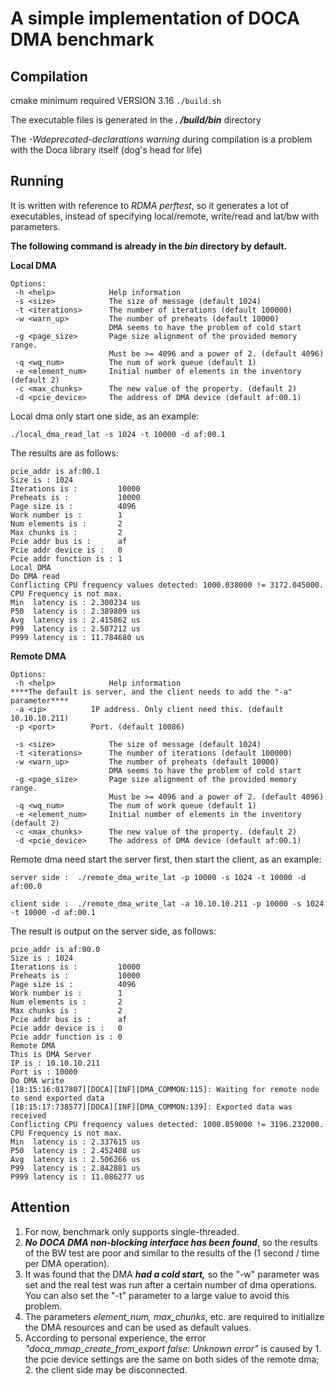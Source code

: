   

# A simple implementation of DOCA DMA benchmark

## Compilation

cmake minimum required VERSION 3.16
`./build.sh`

The executable files is generated in the ***. /build/bin*** directory

The *-Wdeprecated-declarations warning* during compilation is a problem with the Doca library itself (dog's head for life)

## Running

It is written with reference to *RDMA perftest*, so it generates a lot of executables, instead of specifying local/remote, write/read and lat/bw with parameters.

**The following command is already in the *bin* directory by default.**

**Local DMA**

```
Options:
 -h <help>            Help information
 -s <size>            The size of message (default 1024)
 -t <iterations>      The number of iterations (default 100000)
 -w <warn_up>         The number of preheats (default 10000)
                      DMA seems to have the problem of cold start
 -g <page_size>       Page size alignment of the provided memory range. 
                      Must be >= 4096 and a power of 2. (default 4096)
 -q <wq_num>          The num of work queue (default 1)
 -e <element_num>     Initial number of elements in the inventory (default 2)
 -c <max_chunks>      The new value of the property. (default 2)
 -d <pcie_device>     The address of DMA device (default af:00.1) 
```

Local dma only start one side, as an example:

`./local_dma_read_lat -s 1024 -t 10000 -d af:00.1`

The results are as follows: 

```
pcie_addr is af:00.1
Size is : 1024 
Iterations is :         10000 
Preheats is :           10000 
Page size is :          4096 
Work number is :        1 
Num elements is :       2 
Max chunks is :         2 
Pcie addr bus is :      af 
Pcie addr device is :   0 
Pcie addr function is : 1 
Local DMA
Do DMA read
Conflicting CPU frequency values detected: 1000.038000 != 3172.045000. CPU Frequency is not max.
Min  latency is : 2.300234 us
P50  latency is : 2.389809 us
Avg  latency is : 2.415862 us
P99  latency is : 2.507212 us
P999 latency is : 11.784680 us
```

**Remote DMA**

```
Options:
 -h <help>            Help information
****The default is server, and the client needs to add the "-a" parameter****
 -a <ip>          IP address. Only client need this. (default 10.10.10.211)
 -p <port>        Port. (default 10086)

 -s <size>            The size of message (default 1024)
 -t <iterations>      The number of iterations (default 100000)
 -w <warn_up>         The number of preheats (default 10000)
                      DMA seems to have the problem of cold start
 -g <page_size>       Page size alignment of the provided memory range. 
                      Must be >= 4096 and a power of 2. (default 4096)
 -q <wq_num>          The num of work queue (default 1)
 -e <element_num>     Initial number of elements in the inventory (default 2)
 -c <max_chunks>      The new value of the property. (default 2)
 -d <pcie_device>     The address of DMA device (default af:00.1)
```

Remote dma need start the server first, then start the client, as an example:

```
server side :  ./remote_dma_write_lat -p 10000 -s 1024 -t 10000 -d af:00.0

client side :  ./remote_dma_write_lat -a 10.10.10.211 -p 10000 -s 1024 -t 10000 -d af:00.1
```

The result is output on the server side, as follows:

```
pcie_addr is af:00.0
Size is : 1024 
Iterations is :         10000 
Preheats is :           10000 
Page size is :          4096 
Work number is :        1 
Num elements is :       2 
Max chunks is :         2 
Pcie addr bus is :      af 
Pcie addr device is :   0 
Pcie addr function is : 0 
Remote DMA
This is DMA Server
IP is : 10.10.10.211 
Port is : 10000 
Do DMA write
[18:15:16:017807][DOCA][INF][DMA_COMMON:115]: Waiting for remote node to send exported data
[18:15:17:738577][DOCA][INF][DMA_COMMON:139]: Exported data was received
Conflicting CPU frequency values detected: 1000.059000 != 3196.232000. CPU Frequency is not max.
Min  latency is : 2.337615 us
P50  latency is : 2.452408 us
Avg  latency is : 2.506266 us
P99  latency is : 2.842881 us
P999 latency is : 11.086277 us
```

## **Attention**

1. For now, benchmark only supports single-threaded.
2. ***No DOCA DMA non-blocking interface has been found***, so the results of the BW test are poor and similar to the results of the (1 second / time per DMA operation).
3. It was found that the DMA ***had a cold start,*** so the "-w" parameter was set and the real test was run after a certain number of dma operations. You can also set the "-t" parameter to a large value to avoid this problem.
4. The parameters *element_num, max_chunks*, etc. are required to initialize the DMA resources and can be used as default values.
5. According to personal experience, the error *"doca_mmap_create_from_export false: Unknown error"* is caused by 1. the pcie device settings are the same on both sides of the remote dma; 2. the client side may be disconnected.

